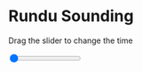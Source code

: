 <h1>Rundu Sounding</h1>
<p>Drag the slider to change the time</p>

<div class="slidecontainer">
<input oninput='setImage(this)' class="slider" type="range" min="0" max="7" value="0" step="1" />
<img id='img'/>
</div>

<script>
var img = document.getElementById('img');
var img_array = ['/assets/images/skwt/skd_rundu_wrfout_d01_2020-07-07_12:00:00.png',
'/assets/images/skwt/skd_rundu_wrfout_d01_2020-07-07_18:00:00.png',
'/assets/images/skwt/skd_rundu_wrfout_d01_2020-07-08_00:00:00.png',
'/assets/images/skwt/skd_rundu_wrfout_d01_2020-07-08_06:00:00.png',
'/assets/images/skwt/skd_rundu_wrfout_d01_2020-07-08_12:00:00.png',
'/assets/images/skwt/skd_rundu_wrfout_d01_2020-07-08_18:00:00.png',
'/assets/images/skwt/skd_rundu_wrfout_d01_2020-07-09_00:00:00.png',];
function setImage(obj)
{
        var value = obj.value;
        img.src = img_array[value];

}
</script>
